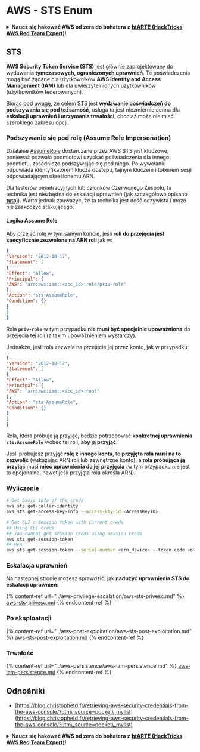 # AWS - STS Enum

<details>

<summary><strong>Naucz się hakować AWS od zera do bohatera z</strong> <a href="https://training.hacktricks.xyz/courses/arte"><strong>htARTE (HackTricks AWS Red Team Expert)</strong></a><strong>!</strong></summary>

Inne sposoby wsparcia HackTricks:

* Jeśli chcesz zobaczyć swoją **firmę reklamowaną w HackTricks** lub **pobrać HackTricks w formacie PDF**, sprawdź [**PLANY SUBSKRYPCYJNE**](https://github.com/sponsors/carlospolop)!
* Kup [**oficjalne gadżety PEASS & HackTricks**](https://peass.creator-spring.com)
* Odkryj [**Rodzinę PEASS**](https://opensea.io/collection/the-peass-family), naszą kolekcję ekskluzywnych [**NFT**](https://opensea.io/collection/the-peass-family)
* **Dołącz do** 💬 [**grupy Discord**](https://discord.gg/hRep4RUj7f) lub [**grupy telegram**](https://t.me/peass) lub **śledź** nas na **Twitterze** 🐦 [**@hacktricks\_live**](https://twitter.com/hacktricks\_live)**.**
* **Podziel się swoimi sztuczkami hakerskimi, przesyłając PR-y do** [**HackTricks**](https://github.com/carlospolop/hacktricks) i [**HackTricks Cloud**](https://github.com/carlospolop/hacktricks-cloud) github repos.

</details>

## STS

**AWS Security Token Service (STS)** jest głównie zaprojektowany do wydawania **tymczasowych, ograniczonych uprawnień**. Te poświadczenia mogą być żądane dla użytkowników **AWS Identity and Access Management (IAM)** lub dla uwierzytelnionych użytkowników (użytkowników federowanych).

Biorąc pod uwagę, że celem STS jest **wydawanie poświadczeń do podszywania się pod tożsamość**, usługa ta jest niezmiernie cenna dla **eskalacji uprawnień i utrzymania trwałości**, chociaż może nie mieć szerokiego zakresu opcji.

### Podszywanie się pod rolę (Assume Role Impersonation)

Działanie [AssumeRole](https://docs.aws.amazon.com/STS/latest/APIReference/API\_AssumeRole.html) dostarczane przez AWS STS jest kluczowe, ponieważ pozwala podmiotowi uzyskać poświadczenia dla innego podmiotu, zasadniczo podszywając się pod niego. Po wywołaniu odpowiada identyfikatorem klucza dostępu, tajnym kluczem i tokenem sesji odpowiadającym określonemu ARN.

Dla testerów penetracyjnych lub członków Czerwonego Zespołu, ta technika jest niezbędna do eskalacji uprawnień (jak szczegółowo opisano [**tutaj**](../aws-privilege-escalation/aws-sts-privesc.md#sts-assumerole)). Warto jednak zauważyć, że ta technika jest dość oczywista i może nie zaskoczyć atakującego.

#### Logika Assume Role

Aby przejąć rolę w tym samym koncie, jeśli **roli do przejęcia jest specyficznie zezwolone na ARN roli** jak w:
```json
{
"Version": "2012-10-17",
"Statement": [
{
"Effect": "Allow",
"Principal": {
"AWS": "arn:aws:iam::<acc_id>:role/priv-role"
},
"Action": "sts:AssumeRole",
"Condition": {}
}
]
}
```
Rola **`priv-role`** w tym przypadku **nie musi być specjalnie upoważniona** do przejęcia tej roli (z takim upoważnieniem wystarczy).

Jednakże, jeśli rola zezwala na przejęcie jej przez konto, jak w przypadku:
```json
{
"Version": "2012-10-17",
"Statement": [
{
"Effect": "Allow",
"Principal": {
"AWS": "arn:aws:iam::<acc_id>:root"
},
"Action": "sts:AssumeRole",
"Condition": {}
}
]
}
```
Rola, która próbuje ją przyjąć, będzie potrzebować **konkretnej uprawnienia `sts:AssumeRole`** wobec tej roli, **aby ją przyjąć**.

Jeśli próbujesz przyjąć **rolę z innego konta**, to **przyjęta rola musi na to zezwolić** (wskazując ARN roli lub zewnętrzne konto), a **rola próbująca ją przyjąć** musi **mieć uprawnienia do jej przyjęcia** (w tym przypadku nie jest to opcjonalne, nawet jeśli przyjęta rola określa ARN).

### Wyliczenie
```bash
# Get basic info of the creds
aws sts get-caller-identity
aws sts get-access-key-info --access-key-id <AccessKeyID>

# Get CLI a session token with current creds
## Using CLI creds
## You cannot get session creds using session creds
aws sts get-session-token
## MFA
aws sts get-session-token --serial-number <arn_device> --token-code <otp_code>
```
### Eskalacja uprawnień

Na następnej stronie możesz sprawdzić, jak **nadużyć uprawnienia STS do eskalacji uprawnień**:

{% content-ref url="../aws-privilege-escalation/aws-sts-privesc.md" %}
[aws-sts-privesc.md](../aws-privilege-escalation/aws-sts-privesc.md)
{% endcontent-ref %}

### Po eksploatacji

{% content-ref url="../aws-post-exploitation/aws-sts-post-exploitation.md" %}
[aws-sts-post-exploitation.md](../aws-post-exploitation/aws-sts-post-exploitation.md)
{% endcontent-ref %}

### Trwałość

{% content-ref url="../aws-persistence/aws-iam-persistence.md" %}
[aws-iam-persistence.md](../aws-persistence/aws-iam-persistence.md)
{% endcontent-ref %}

## Odnośniki

* [https://blog.christophetd.fr/retrieving-aws-security-credentials-from-the-aws-console/?utm\_source=pocket\_mylist](https://blog.christophetd.fr/retrieving-aws-security-credentials-from-the-aws-console/?utm\_source=pocket\_mylist)

<details>

<summary><strong>Naucz się hakować AWS od zera do bohatera z</strong> <a href="https://training.hacktricks.xyz/courses/arte"><strong>htARTE (HackTricks AWS Red Team Expert)</strong></a><strong>!</strong></summary>

Inne sposoby wsparcia HackTricks:

* Jeśli chcesz zobaczyć swoją **firmę reklamowaną w HackTricks** lub **pobrać HackTricks w formacie PDF**, sprawdź [**PLANY SUBSKRYPCYJNE**](https://github.com/sponsors/carlospolop)!
* Zdobądź [**oficjalne gadżety PEASS & HackTricks**](https://peass.creator-spring.com)
* Odkryj [**Rodzinę PEASS**](https://opensea.io/collection/the-peass-family), naszą kolekcję ekskluzywnych [**NFT**](https://opensea.io/collection/the-peass-family)
* **Dołącz do** 💬 [**grupy Discord**](https://discord.gg/hRep4RUj7f) lub [**grupy telegramowej**](https://t.me/peass) lub **śledź** nas na **Twitterze** 🐦 [**@hacktricks\_live**](https://twitter.com/hacktricks\_live)**.**
* **Podziel się swoimi sztuczkami hakerskimi, przesyłając PR-y do** [**HackTricks**](https://github.com/carlospolop/hacktricks) i [**HackTricks Cloud**](https://github.com/carlospolop/hacktricks-cloud) github repos.

</details>
